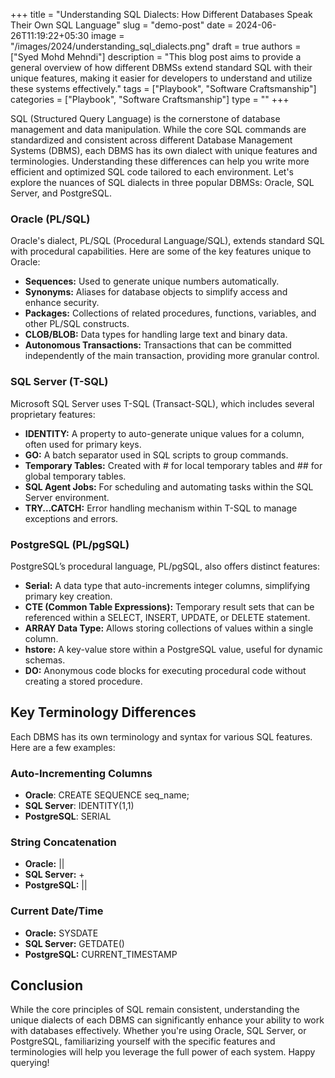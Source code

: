 +++
title = "Understanding SQL Dialects: How Different Databases Speak Their Own SQL Language"
slug = "demo-post"
date = 2024-06-26T11:19:22+05:30
image = "/images/2024/understanding_sql_dialects.png"
draft = true
authors = ["Syed Mohd Mehndi"]
description = "This blog post aims to provide a general overview of how different DBMSs extend standard SQL with their unique features, making it easier for developers to understand and utilize these systems effectively."
tags = ["Playbook", "Software Craftsmanship"]
categories = ["Playbook", "Software Craftsmanship"]
type = ""
+++

SQL (Structured Query Language) is the cornerstone of database management and data manipulation. While the core SQL commands are standardized and consistent across different Database Management Systems (DBMS), each DBMS has its own dialect with unique features and terminologies. Understanding these differences can help you write more efficient and optimized SQL code tailored to each environment. Let's explore the nuances of SQL dialects in three popular DBMSs: Oracle, SQL Server, and PostgreSQL.

### Oracle (PL/SQL)
Oracle's dialect, PL/SQL (Procedural Language/SQL), extends standard SQL with procedural capabilities. Here are some of the key features unique to Oracle:

- **Sequences:** Used to generate unique numbers automatically.
- **Synonyms:** Aliases for database objects to simplify access and enhance security.
- **Packages:** Collections of related procedures, functions, variables, and other PL/SQL constructs.
- **CLOB/BLOB:** Data types for handling large text and binary data.
- **Autonomous Transactions:** Transactions that can be committed independently of the main transaction, providing more granular control.

### SQL Server (T-SQL)
Microsoft SQL Server uses T-SQL (Transact-SQL), which includes several proprietary features:

- **IDENTITY:** A property to auto-generate unique values for a column, often used for primary keys.
- **GO:** A batch separator used in SQL scripts to group commands.
- **Temporary Tables:** Created with # for local temporary tables and ## for global temporary tables.
- **SQL Agent Jobs:** For scheduling and automating tasks within the SQL Server environment.
- **TRY...CATCH:** Error handling mechanism within T-SQL to manage exceptions and errors.

### PostgreSQL (PL/pgSQL)
PostgreSQL’s procedural language, PL/pgSQL, also offers distinct features:

- **Serial:** A data type that auto-increments integer columns, simplifying primary key creation.
- **CTE (Common Table Expressions):** Temporary result sets that can be referenced within a SELECT, INSERT, UPDATE, or DELETE statement.
- **ARRAY Data Type:** Allows storing collections of values within a single column.
- **hstore:** A key-value store within a PostgreSQL value, useful for dynamic schemas.
- **DO:** Anonymous code blocks for executing procedural code without creating a stored procedure.

## Key Terminology Differences
Each DBMS has its own terminology and syntax for various SQL features. Here are a few examples:

### Auto-Incrementing Columns

- **Oracle**: CREATE SEQUENCE seq_name;
- **SQL Server**: IDENTITY(1,1)
- **PostgreSQL**: SERIAL

### String Concatenation

- **Oracle:** ||
- **SQL Server:** +
- **PostgreSQL:** ||

### Current Date/Time

- **Oracle:** SYSDATE
- **SQL Server:** GETDATE()
- **PostgreSQL:** CURRENT_TIMESTAMP

## Conclusion
While the core principles of SQL remain consistent, understanding the unique dialects of each DBMS can significantly enhance your ability to work with databases effectively. Whether you're using Oracle, SQL Server, or PostgreSQL, familiarizing yourself with the specific features and terminologies will help you leverage the full power of each system. Happy querying!